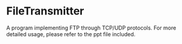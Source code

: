 # FileTransmitter
A program implementing FTP through TCP/UDP protocols. For more detailed usage, please refer to the ppt file included.
